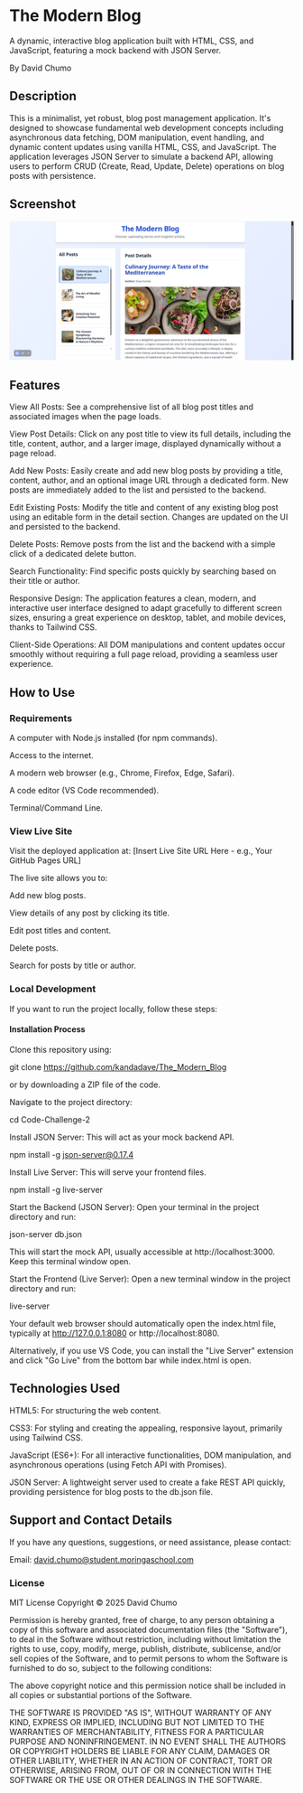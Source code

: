 # The Modern Blog
A dynamic, interactive blog application built with HTML, CSS, and JavaScript, featuring a mock backend with JSON Server.

By David Chumo

## Description
This is a minimalist, yet robust, blog post management application. It's designed to showcase fundamental web development concepts including asynchronous data fetching, DOM manipulation, event handling, and dynamic content updates using vanilla HTML, CSS, and JavaScript. The application leverages JSON Server to simulate a backend API, allowing users to perform CRUD (Create, Read, Update, Delete) operations on blog posts with persistence.

## Screenshot
![alt text](Screenshot_20250622_194804.png)

## Features
View All Posts: See a comprehensive list of all blog post titles and associated images when the page loads.

View Post Details: Click on any post title to view its full details, including the title, content, author, and a larger image, displayed dynamically without a page reload.

Add New Posts: Easily create and add new blog posts by providing a title, content, author, and an optional image URL through a dedicated form. New posts are immediately added to the list and persisted to the backend.

Edit Existing Posts: Modify the title and content of any existing blog post using an editable form in the detail section. Changes are updated on the UI and persisted to the backend.

Delete Posts: Remove posts from the list and the backend with a simple click of a dedicated delete button.

Search Functionality: Find specific posts quickly by searching based on their title or author.

Responsive Design: The application features a clean, modern, and interactive user interface designed to adapt gracefully to different screen sizes, ensuring a great experience on desktop, tablet, and mobile devices, thanks to Tailwind CSS.

Client-Side Operations: All DOM manipulations and content updates occur smoothly without requiring a full page reload, providing a seamless user experience.

## How to Use
### Requirements
A computer with Node.js installed (for npm commands).

Access to the internet.

A modern web browser (e.g., Chrome, Firefox, Edge, Safari).

A code editor (VS Code recommended).

Terminal/Command Line.

### View Live Site
Visit the deployed application at: [Insert Live Site URL Here - e.g., Your GitHub Pages URL]

The live site allows you to:

Add new blog posts.

View details of any post by clicking its title.

Edit post titles and content.

Delete posts.

Search for posts by title or author.

### Local Development
If you want to run the project locally, follow these steps:

#### Installation Process

Clone this repository using:

git clone https://github.com/kandadave/The_Modern_Blog

or by downloading a ZIP file of the code.

Navigate to the project directory:

cd Code-Challenge-2

Install JSON Server: This will act as your mock backend API.

npm install -g json-server@0.17.4

Install Live Server: This will serve your frontend files.

npm install -g live-server

Start the Backend (JSON Server): Open your terminal in the project directory and run:

json-server db.json

This will start the mock API, usually accessible at http://localhost:3000. Keep this terminal window open.

Start the Frontend (Live Server): Open a new terminal window in the project directory and run:

live-server

Your default web browser should automatically open the index.html file, typically at http://127.0.0.1:8080 or http://localhost:8080.

Alternatively, if you use VS Code, you can install the "Live Server" extension and click "Go Live" from the bottom bar while index.html is open.

## Technologies Used
HTML5: For structuring the web content.

CSS3: For styling and creating the appealing, responsive layout, primarily using Tailwind CSS.

JavaScript (ES6+): For all interactive functionalities, DOM manipulation, and asynchronous operations (using Fetch API with Promises).

JSON Server: A lightweight server used to create a fake REST API quickly, providing persistence for blog posts to the db.json file.

## Support and Contact Details
If you have any questions, suggestions, or need assistance, please contact:

Email: david.chumo@student.moringaschool.com

### License
MIT License Copyright © 2025 David Chumo

Permission is hereby granted, free of charge, to any person obtaining a copy of this software and associated documentation files (the "Software"), to deal in the Software without restriction, including without limitation the rights to use, copy, modify, merge, publish, distribute, sublicense, and/or sell copies of the Software, and to permit persons to whom the Software is furnished to do so, subject to the following conditions:

The above copyright notice and this permission notice shall be included in all copies or substantial portions of the Software.

THE SOFTWARE IS PROVIDED "AS IS", WITHOUT WARRANTY OF ANY KIND, EXPRESS OR IMPLIED, INCLUDING BUT NOT LIMITED TO THE WARRANTIES OF MERCHANTABILITY, FITNESS FOR A PARTICULAR PURPOSE AND NONINFRINGEMENT. IN NO EVENT SHALL THE AUTHORS OR COPYRIGHT HOLDERS BE LIABLE FOR ANY CLAIM, DAMAGES OR OTHER LIABILITY, WHETHER IN AN ACTION OF CONTRACT, TORT OR OTHERWISE, ARISING FROM, OUT OF OR IN CONNECTION WITH THE SOFTWARE OR THE USE OR OTHER DEALINGS IN THE SOFTWARE.
